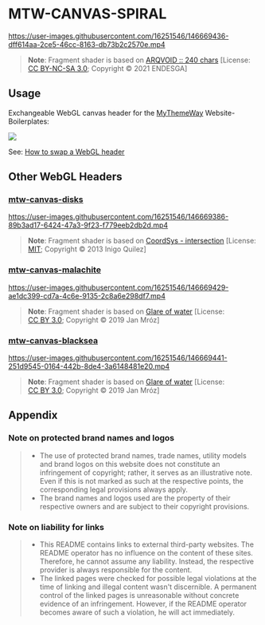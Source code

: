 # MTW-CANVAS-SPIRAL

https://user-images.githubusercontent.com/16251546/146669436-dff614aa-2ce5-46cc-8163-db73b2c2570e.mp4

> <b>Note</b>: Fragment shader is based on [ARQVOID :: 240 chars](https://www.shadertoy.com/view/NscXR8/ "Check it out") [License: [CC&nbsp;BY-NC-SA&nbsp;3.0](https://www.shadertoy.com/terms "Go there"); Copyright ©️ 2021 ENDESGA]

## Usage

Exchangeable WebGL canvas header for the [MyThemeWay](https://github.com/MyThemeWay "Go there") Website-Boilerplates:

<a href="https://github.com/mythemeway" title="Explore this" target="_blank"><img src="https://i.redd.it/txxr1z113ib61.gif" /></a>

See: [How to swap a WebGL header](https://sitdisch.github.io/mythemeway/2020/11/01/dark-particle.html#exchanging_procedure "Go there")

## Other WebGL Headers

### [mtw-canvas-disks](https://github.com/MyThemeWay/mtw-canvas-disks "Get it")

https://user-images.githubusercontent.com/16251546/146669386-89b3ad17-6424-47a3-9f23-f779eeb2db2d.mp4

> <b>Note</b>: Fragment shader is based on [CoordSys - intersection](https://www.shadertoy.com/view/lsfGDB "Check it out") [License: [MIT](https://www.shadertoy.com/view/lsfGDB "Go there"); Copyright ©️ 2013 Inigo Quilez]

### [mtw-canvas-malachite](https://github.com/MyThemeWay/mtw-canvas-malachite "Get it")

https://user-images.githubusercontent.com/16251546/146669429-ae1dc399-cd7a-4c6e-9135-2c8a6e298df7.mp4

> <b>Note</b>: Fragment shader is based on [Glare of water](https://www.shadertoy.com/view/ttSGz3 "Check it out") [License: [CC&nbsp;BY&nbsp;3.0](https://www.shadertoy.com/view/ttSGz3 "Go there"); Copyright ©️ 2019 Jan Mróz]

### [mtw-canvas-blacksea](https://github.com/MyThemeWay/mtw-canvas-blacksea "Get it")

https://user-images.githubusercontent.com/16251546/146669441-251d9545-0164-442b-8de4-3a6148481e20.mp4

> <b>Note</b>: Fragment shader is based on [Glare of water](https://www.shadertoy.com/view/ttSGz3 "Check it out") [License: [CC&nbsp;BY&nbsp;3.0](https://www.shadertoy.com/view/ttSGz3 "Go there"); Copyright ©️ 2019 Jan Mróz]

## Appendix
### Note on protected brand names and logos
> * The use of protected brand names, trade names, utility models and brand logos on this website does not constitute an infringement of copyright; rather, it serves as an illustrative note. Even if this is not marked as such at the respective points, the corresponding legal provisions always apply.
> * The brand names and logos used are the property of their respective owners and are subject to their copyright provisions.

### Note on liability for links
> * This README contains links to external third-party websites. The README operator has no influence on the content of these sites. Therefore, he cannot assume any liability. Instead, the respective provider is always responsible for the content.
> * The linked pages were checked for possible legal violations at the time of linking and illegal content wasn't discernible. A permanent control of the linked pages is unreasonable without concrete evidence of an infringement. However, if the README operator becomes aware of such a violation, he will act immediately. 
